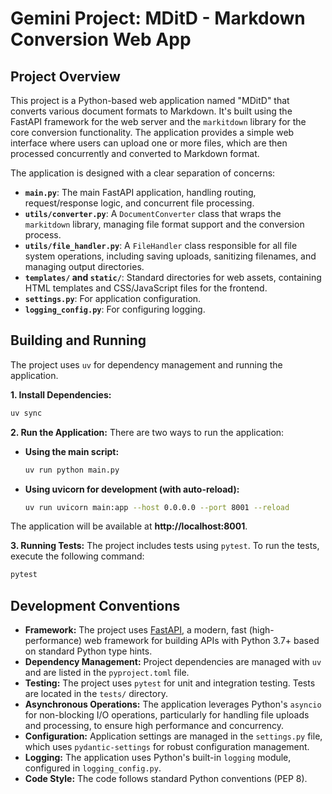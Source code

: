 # Gemini Project: MDitD - Markdown Conversion Web App

## Project Overview

This project is a Python-based web application named "MDitD" that converts various document formats to Markdown. It's built using the FastAPI framework for the web server and the `markitdown` library for the core conversion functionality. The application provides a simple web interface where users can upload one or more files, which are then processed concurrently and converted to Markdown format.

The application is designed with a clear separation of concerns:
- **`main.py`**: The main FastAPI application, handling routing, request/response logic, and concurrent file processing.
- **`utils/converter.py`**: A `DocumentConverter` class that wraps the `markitdown` library, managing file format support and the conversion process.
- **`utils/file_handler.py`**: A `FileHandler` class responsible for all file system operations, including saving uploads, sanitizing filenames, and managing output directories.
- **`templates/` and `static/`**: Standard directories for web assets, containing HTML templates and CSS/JavaScript files for the frontend.
- **`settings.py`**: For application configuration.
- **`logging_config.py`**: For configuring logging.

## Building and Running

The project uses `uv` for dependency management and running the application.

**1. Install Dependencies:**
```bash
uv sync
```

**2. Run the Application:**
There are two ways to run the application:

*   **Using the main script:**
    ```bash
    uv run python main.py
    ```

*   **Using uvicorn for development (with auto-reload):**
    ```bash
    uv run uvicorn main:app --host 0.0.0.0 --port 8001 --reload
    ```

The application will be available at **http://localhost:8001**.

**3. Running Tests:**
The project includes tests using `pytest`. To run the tests, execute the following command:
```bash
pytest
```

## Development Conventions

*   **Framework:** The project uses [FastAPI](https://fastapi.tiangolo.com/), a modern, fast (high-performance) web framework for building APIs with Python 3.7+ based on standard Python type hints.
*   **Dependency Management:** Project dependencies are managed with `uv` and are listed in the `pyproject.toml` file.
*   **Testing:** The project uses `pytest` for unit and integration testing. Tests are located in the `tests/` directory.
*   **Asynchronous Operations:** The application leverages Python's `asyncio` for non-blocking I/O operations, particularly for handling file uploads and processing, to ensure high performance and concurrency.
*   **Configuration:** Application settings are managed in the `settings.py` file, which uses `pydantic-settings` for robust configuration management.
*   **Logging:** The application uses Python's built-in `logging` module, configured in `logging_config.py`.
*   **Code Style:** The code follows standard Python conventions (PEP 8).
